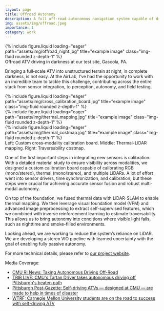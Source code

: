 ```yaml
---
layout: page
title: Offroad Autonomy
description: A full off-road autonomous navigation system capable of driving in complete darkness. From cross-modality calibration to stereo vision and traversability estimation, this project pushed the limits of off-road autonomy.
img: assets/img/offroad.jpeg
importance: 1
category: work
---
```

<div class="row justify-content-sm-center">
    <div class="col-sm-8 mt-3 mt-md-0">
        {% include figure.liquid loading="eager" path="assets/img/offroad_night.jpg" title="example image" class="img-fluid rounded z-depth-1" %}
    </div>
</div>
<div class="caption">
    Offroad ATV driving in darkness at our test site, Gascola, PA.
</div>

Bringing a full-scale ATV into unstructured terrain at night, in complete darkness, is not easy. At the AirLab, I've had the opportunity to work with an incredible team to tackle this challenge, contributing across the entire stack from sensor integration, to perception, autonomy, and field testing.

<div class="row">
    <div class="col-sm mt-3 mt-md-0">
        {% include figure.liquid loading="eager" path="assets/img/cross_calibration_board.jpg" title="example image" class="img-fluid rounded z-depth-1" %}
    </div>
    <div class="col-sm mt-3 mt-md-0">
        {% include figure.liquid loading="eager" path="assets/img/thermal_mapping.jpg" title="example image" class="img-fluid rounded z-depth-1" %}
    </div>
    <div class="col-sm mt-3 mt-md-0">
        {% include figure.liquid loading="eager" path="assets/img/thermal_costmap.jpg" title="example image" class="img-fluid rounded z-depth-1" %}
    </div>
</div>
<div class="caption">
    Left: Custom cross-modality calibration board. Middle: Thermal-LiDAR mapping. Right: Traversability costmap.
</div>

One of the first important steps in integrating new sensors is calibration. With a detailed material study to ensure visibility across modalities, we designed a custom calibration board capable of calibrating RGB (mono/stereo), thermal (mono/stereo), and multiple LiDARs. A lot of effort went into sensor drivers, time synchronization, and calibration, but these steps were crucial for achieving accurate sensor fusion and robust multi-modal autonomy.

On top of the foundation, we fused thermal data with LiDAR-SLAM to enable thermal mapping. We then leverage visual foundation model (VFM) and advanced image preprocessing to extract self-supervised features, which we combined with inverse reinforcement learning to estimate traversability. This allows us to bring autonomy into conditions where visible light fails, such as nighttime and smoke-filled environments.

Looking ahead, we are working to reduce the system’s reliance on LiDAR. We are developing a stereo VIO pipeline with learned uncertainty with the goal of enabling fully passive autonomy.


For more technical details, please refer to <a href="https://theairlab.org/offroad/">our project website</a>. 

Media Coverage:
- <a href="https://www.ri.cmu.edu/taking-autonomous-driving-off-road/">CMU RI News: Taking Autonomous Driving Off-Road</a>
- <a href="https://triblive.com/business/technology/cmus-tartan-driver-takes-autonomous-driving-off-pittsburghs-beaten-path">TRIB LIVE: CMU's Tartan Driver takes autonomous driving off Pittsburgh's beaten path</a>
- <a href="https://www.post-gazette.com/business/tech-news/2025/05/09/self-driving-atv-carnegie-mellon-university-airlab-demo/stories/202505080115">Pittsburgh Post-Gazette: Self-driving ATVs — designed at CMU — are made to help in times of disaster</a>
- <a href="https://www.wtrf.com/news/carnegie-mellon-university-students-are-on-the-road-to-success-with-self-driving-atv/">WTRF: Carnegie Mellon University students are on the road to success with self-driving ATV</a>
